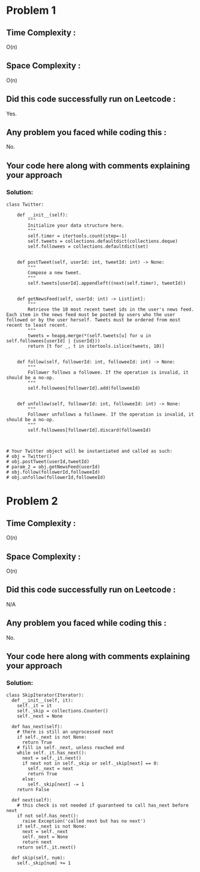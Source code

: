 # Problem 1
## Time Complexity :
O(n)

## Space Complexity :
O(n)

## Did this code successfully run on Leetcode :
Yes.

## Any problem you faced while coding this :
No.

## Your code here along with comments explaining your approach
### Solution:
    class Twitter:

        def __init__(self):
            """
            Initialize your data structure here.
            """
            self.timer = itertools.count(step=-1)
            self.tweets = collections.defaultdict(collections.deque)
            self.followees = collections.defaultdict(set)


        def postTweet(self, userId: int, tweetId: int) -> None:
            """
            Compose a new tweet.
            """
            self.tweets[userId].appendleft((next(self.timer), tweetId))


        def getNewsFeed(self, userId: int) -> List[int]:
            """
            Retrieve the 10 most recent tweet ids in the user's news feed. Each item in the news feed must be posted by users who the user followed or by the user herself. Tweets must be ordered from most recent to least recent.
            """
            tweets = heapq.merge(*(self.tweets[u] for u in self.followees[userId] | {userId}))
            return [t for _, t in itertools.islice(tweets, 10)]


        def follow(self, followerId: int, followeeId: int) -> None:
            """
            Follower follows a followee. If the operation is invalid, it should be a no-op.
            """
            self.followees[followerId].add(followeeId)


        def unfollow(self, followerId: int, followeeId: int) -> None:
            """
            Follower unfollows a followee. If the operation is invalid, it should be a no-op.
            """
            self.followees[followerId].discard(followeeId)



    # Your Twitter object will be instantiated and called as such:
    # obj = Twitter()
    # obj.postTweet(userId,tweetId)
    # param_2 = obj.getNewsFeed(userId)
    # obj.follow(followerId,followeeId)
    # obj.unfollow(followerId,followeeId)
    

# Problem 2
## Time Complexity :
O(n)

## Space Complexity :
O(n)

## Did this code successfully run on Leetcode :
N/A

## Any problem you faced while coding this :
No.

## Your code here along with comments explaining your approach
### Solution:
    class SkipIterator(Iterator):
      def __init__(self, it):
        self._it = it
        self._skip = collections.Counter()
        self._next = None

      def has_next(self):
        # there is still an unprocessed next
        if self._next is not None:
          return True
        # fill in self._next, unless reached end
        while self._it.has_next():
          next = self._it.next()
          if next not in self._skip or self._skip[next] == 0:
            self._next = next
            return True
          else:
            self._skip[next] -= 1
        return False

      def next(self):
        # this check is not needed if guaranteed to call has_next before next
        if not self.has_next():
          raise Exception('called next but has no next')
        if self._next is not None:
          next = self._next
          self._next = None
          return next
        return self._it.next()

      def skip(self, num):
        self._skip[num] += 1
